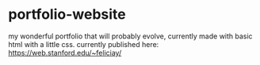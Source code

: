# portfolio-website
my wonderful portfolio that will probably evolve, currently made with basic html with a little css. currently published here: https://web.stanford.edu/~feliciay/
